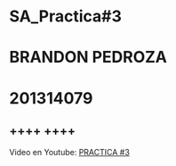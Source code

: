 # SA_Practica#3
# BRANDON PEDROZA

# 201314079
++++
++++
----
Video en Youtube: [PRACTICA #3](https://youtu.be/1T6-8DZpSHs)




